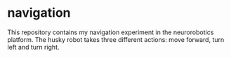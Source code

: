 # navigation
This repository contains my navigation experiment in the neurorobotics platform. The husky robot takes three different actions: move forward, turn left and turn right.
